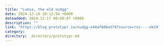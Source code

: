 ```yaml
---
title: "Lumio, the old nudgg"
date: 2024-12-16 10:12:54 +0000
dateadded: 2024-12-17 00:00:07 +0000
description: ""
link: "https://blog.prototypr.io/nudgg-e44af880a57d?source=rss----eb297ea1161a---4"
category:
directory: _directory/prototypr.md
---
```


